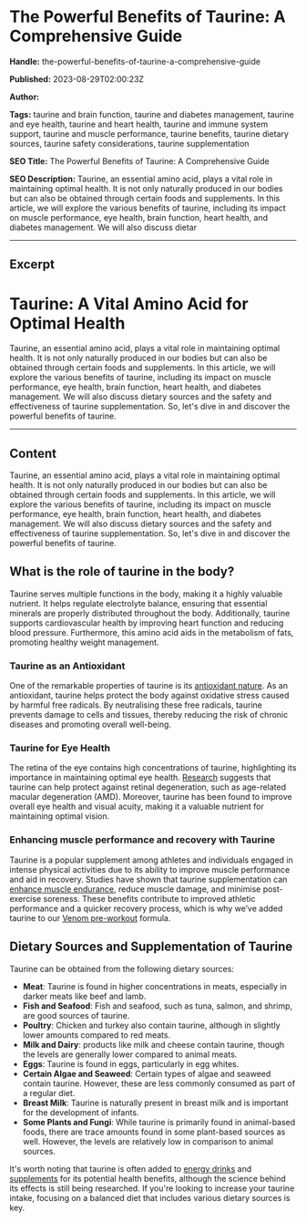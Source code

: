 # The Powerful Benefits of Taurine: A Comprehensive Guide

**Handle:** the-powerful-benefits-of-taurine-a-comprehensive-guide

**Published:** 2023-08-29T02:00:23Z

**Author:**  

**Tags:** taurine and brain function, taurine and diabetes management, taurine and eye health, taurine and heart health, taurine and immune system support, taurine and muscle performance, taurine benefits, taurine dietary sources, taurine safety considerations, taurine supplementation

**SEO Title:** The Powerful Benefits of Taurine: A Comprehensive Guide

**SEO Description:** Taurine, an essential amino acid, plays a vital role in maintaining optimal health. It is not only naturally produced in our bodies but can also be obtained through certain foods and supplements. In this article, we will explore the various benefits of taurine, including its impact on muscle performance, eye health, brain function, heart health, and diabetes management. We will also discuss dietar

---

## Excerpt

# Taurine: A Vital Amino Acid for Optimal Health

Taurine, an essential amino acid, plays a vital role in maintaining optimal health. It is not only naturally produced in our bodies but can also be obtained through certain foods and supplements. In this article, we will explore the various benefits of taurine, including its impact on muscle performance, eye health, brain function, heart health, and diabetes management. We will also discuss dietary sources and the safety and effectiveness of taurine supplementation. So, let's dive in and discover the powerful benefits of taurine.

---

## Content

Taurine, an essential amino acid, plays a vital role in maintaining optimal health. It is not only naturally produced in our bodies but can also be obtained through certain foods and supplements. In this article, we will explore the various benefits of taurine, including its impact on muscle performance, eye health, brain function, heart health, and diabetes management. We will also discuss dietary sources and the safety and effectiveness of taurine supplementation. So, let's dive in and discover the powerful benefits of taurine.

## What is the role of taurine in the body?

Taurine serves multiple functions in the body, making it a highly valuable nutrient. It helps regulate electrolyte balance, ensuring that essential minerals are properly distributed throughout the body. Additionally, taurine supports cardiovascular health by improving heart function and reducing blood pressure. Furthermore, this amino acid aids in the metabolism of fats, promoting healthy weight management.

### Taurine as an Antioxidant

One of the remarkable properties of taurine is its [antioxidant nature](https://www.ncbi.nlm.nih.gov/pmc/articles/PMC8698923/). As an antioxidant, taurine helps protect the body against oxidative stress caused by harmful free radicals. By neutralising these free radicals, taurine prevents damage to cells and tissues, thereby reducing the risk of chronic diseases and promoting overall well-being.

### Taurine for Eye Health

The retina of the eye contains high concentrations of taurine, highlighting its importance in maintaining optimal eye health. [Research](https://www.ncbi.nlm.nih.gov/pmc/articles/PMC7941169/) suggests that taurine can help protect against retinal degeneration, such as age-related macular degeneration (AMD). Moreover, taurine has been found to improve overall eye health and visual acuity, making it a valuable nutrient for maintaining optimal vision.

### Enhancing muscle performance and recovery with Taurine

Taurine is a popular supplement among athletes and individuals engaged in intense physical activities due to its ability to improve muscle performance and aid in recovery. Studies have shown that taurine supplementation can [enhance muscle endurance](https://jissn.biomedcentral.com/articles/10.1186/s12970-021-00438-0), reduce muscle damage, and minimise post-exercise soreness. These benefits contribute to improved athletic performance and a quicker recovery process, which is why we’ve added taurine to our [Venom pre-workout](https://www.vpa.com.au/products/venom-pre-workout) formula.

## Dietary Sources and Supplementation of Taurine

Taurine can be obtained from the following dietary sources:

- **Meat**: Taurine is found in higher concentrations in meats, especially in darker meats like beef and lamb.
- **Fish and Seafood**: Fish and seafood, such as tuna, salmon, and shrimp, are good sources of taurine.
- **Poultry**: Chicken and turkey also contain taurine, although in slightly lower amounts compared to red meats.
- **Milk and Dairy**: products like milk and cheese contain taurine, though the levels are generally lower compared to animal meats.
- **Eggs**: Taurine is found in eggs, particularly in egg whites.
- **Certain Algae and Seaweed**: Certain types of algae and seaweed contain taurine. However, these are less commonly consumed as part of a regular diet.
- **Breast Milk**: Taurine is naturally present in breast milk and is important for the development of infants.
- **Some Plants and Fungi**: While taurine is primarily found in animal-based foods, there are trace amounts found in some plant-based sources as well. However, the levels are relatively low in comparison to animal sources.

It's worth noting that taurine is often added to [energy drinks](https://www.vpa.com.au/products/wrkout-energy-drink-4-pack) and [supplements](https://www.vpa.com.au/products/venom-pre-workout) for its potential health benefits, although the science behind its effects is still being researched. If you're looking to increase your taurine intake, focusing on a balanced diet that includes various dietary sources is key.

